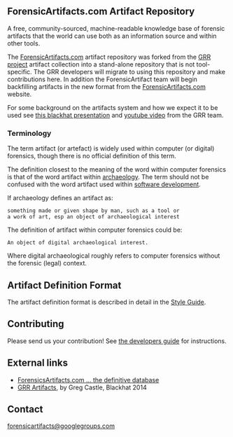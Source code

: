 ## ForensicArtifacts.com Artifact Repository

A free, community-sourced, machine-readable knowledge base of forensic artifacts
that the world can use both as an information source and within other tools.

The [ForensicArtifacts.com](http://forensicartifacts.com/) artifact repository
was forked from the [GRR project](https://github.com/google/grr) artifact
collection into a stand-alone repository that is not tool-specific. The GRR
developers will migrate to using this repository and make contributions here. In
addition the ForensicArtifact team will begin backfilling artifacts in the new 
format from the [ForensicArtifacts.com](http://forensicartifacts.com/) website.

For some background on the artifacts system and how we expect it to be used see 
[this blackhat presentation](https://www.blackhat.com/us-14/archives.html#grr-find-all-the-badness-collect-all-the-things)
and [youtube video](http://www.youtube.com/watch?v=DudGrSv26NY) from the GRR
team.

### Terminology
The term artifact (or artefact) is widely used within computer (or digital) forensics, though there is no official definition of this term.

The definition closest to the meaning of the word within computer forensics is that of the word artifact within [archaeology](http://en.wikipedia.org/wiki/Artifact_(archaeology)). The term should not be confused with the word artifact used within [software development](http://en.wikipedia.org/wiki/Artifact_(software_development)).

If archaeology defines an artifact as:
```
something made or given shape by man, such as a tool or
a work of art, esp an object of archaeological interest
```

The definition of artifact within computer forensics could be:
```
An object of digital archaeological interest.
```

Where digital archaeological roughly refers to computer forensics without the forensic (legal) context.

## Artifact Definition Format

The artifact definition format is described in detail in the [Style Guide](https://github.com/ForensicArtifacts/artifacts/blob/master/docs/style_guide.adoc).

## Contributing

Please send us your contribution! See [the developers guide](https://github.com/ForensicArtifacts/artifacts/wiki/Developers-guide) for instructions.

## External links
* [ForensicsArtifacts.com ... the definitive database](http://forensicartifacts.com/)
* [GRR Artifacts](https://www.blackhat.com/docs/us-14/materials/us-14-Castle-GRR-Find-All-The-Badness-Collect-All-The-Things-WP.pdf), by Greg Castle, Blackhat 2014 

## Contact

[forensicartifacts@googlegroups.com](https://groups.google.com/forum/#!forum/forensicartifacts)
